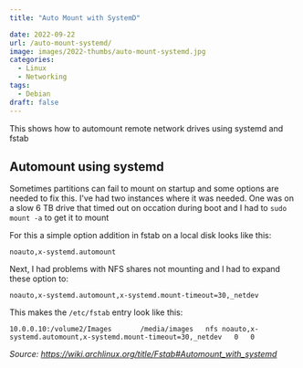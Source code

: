 ```yaml
---
title: "Auto Mount with SystemD"

date: 2022-09-22
url: /auto-mount-systemd/
image: images/2022-thumbs/auto-mount-systemd.jpg
categories:
  - Linux
  - Networking
tags:
  - Debian
draft: false
---
```

This shows how to automount remote network drives using systemd and fstab
<!--more-->

## Automount using systemd

Sometimes partitions can fail to mount on startup and some options are needed to fix this. I've had two instances where it was needed. One was on a slow 6 TB drive that timed out on occation during boot and I had to `sudo mount -a` to get it to mount

For this a simple option addition in fstab on a local disk looks like this:

```
noauto,x-systemd.automount
```

Next, I had problems with NFS shares not mounting and I had to expand these option to:

```
noauto,x-systemd.automount,x-systemd.mount-timeout=30,_netdev
```

This makes the `/etc/fstab` entry look like this:

```
10.0.0.10:/volume2/Images		/media/images	nfs	noauto,x-systemd.automount,x-systemd.mount-timeout=30,_netdev	0	0
```

_Source: <https://wiki.archlinux.org/title/Fstab#Automount_with_systemd>_